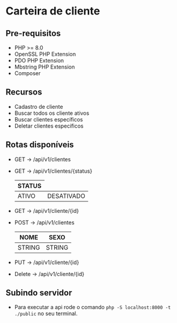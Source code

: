 # Carteira de cliente

## Pre-requisitos

- PHP >= 8.0
- OpenSSL PHP Extension
- PDO PHP Extension
- Mbstring PHP Extension
- Composer

## Recursos

- Cadastro de cliente
- Buscar todos os cliente ativos
- Buscar clientes específicos
- Deletar clientes específicos

## Rotas disponíveis

- GET ->  /api/v1/clientes
- GET -> /api/v1/clientes/{status}
  <TABLE>
      <THEAD>
          <TH>STATUS</TH>
      </THEAD>
      <TR>
          <TD>
              ATIVO
          </TD>
          <TD>
              DESATIVADO
          </TD>
      </TR>
  </TABLE>
- GET -> /api/v1/cliente/{id}
    
- POST -> /api/v1/clientes
  <TABLE>
      <THEAD>
          <TH>NOME</TH>
          <TH>SEXO</TH>
      </THEAD>
      <TBODY>
          <TR>
              <TD>STRING</TD>
              <TD>STRING</TD>
          </TR>
      </TBODY>
  </TABLE>  
  
- PUT ->  /api/v1/cliente/{id}
- Delete -> /api/v1/cliente/{id}

## Subindo servidor

- Para executar a api rode o comando <code>php -S localhost:8000 -t ./public</code> no seu terminal.
